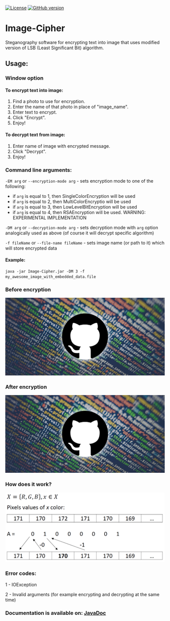 
[![License](https://img.shields.io/badge/License-Apache%202.0-blue.svg)](https://opensource.org/licenses/Apache-2.0)
[![GitHub version](https://badge.fury.io/gh/boennemann%2Fbadges.svg)](https://github.com/SKocur/Image-Cipher)

# Image-Cipher
Steganography software for encrypting text into image that uses modified version of LSB (Least Significant Bit) algorithm.

## Usage:
### Window option
#### To encrypt text into image:
1. Find a photo to use for encryption.
2. Enter the name of that photo in place of "image_name".
3. Enter text to encrypt.
4. Click "Encrypt".
5. Enjoy!

#### To decrypt text from image:
1. Enter name of image with encrypted message.
2. Click "Decrypt".
3. Enjoy!

### Command line arguments:
`-EM arg` or `--encryption-mode arg` - sets encryption mode to one of the following: 
* if `arg` is equal to 1, then SingleColorEncryption will be used
* if `arg` is equal to 2, then MultiColorEncryptio will be used
* if `arg` is equal to 3, then LowLevelBitEncryption will be used
* if `arg` is equal to 4, then RSAEncryption will be used. WARNING: EXPERIMENTAL IMPLEMENTATION

`-DM arg` or `--decryption-mode arg` - sets decryption mode with `arg` option analogically used as above (of course it will decrypt specific algorithm)

`-f fileName` or `--file-name fileName` - sets image name (or path to it) which will store encrypted data

#### Example:
`java -jar Image-Cipher.jar -DM 3 -f my_awesome_image_with_embedded_data.file`

### Before encryption
![Demo](images/github-logo.jpeg)

### After encryption
![Demo](images/output.jpeg)

### How does it work?
![Demo](images/encryption_description.png)

### Error codes:
1 - IOException

2 - Invalid arguments (for example encrypting and decrypting at the same time)

### Documentation is available on: [JavaDoc](https://skocur.github.io/Image-Cipher/)
